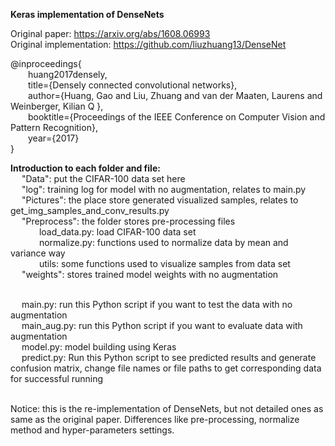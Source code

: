 **Keras implementation of DenseNets**

Original paper: https://arxiv.org/abs/1608.06993 <br>Original implementation: https://github.com/liuzhuang13/DenseNet</br>

@inproceedings{
  <br>&emsp;&emsp;huang2017densely,</br>
  &emsp;&emsp;title={Densely connected convolutional networks},</br>
  &emsp;&emsp;author={Huang, Gao and Liu, Zhuang and van der Maaten, Laurens and Weinberger, Kilian Q },</br>
  &emsp;&emsp;booktitle={Proceedings of the IEEE Conference on Computer Vision and Pattern Recognition},</br>
  &emsp;&emsp;year={2017}</br>
}

**Introduction to each folder and file:**</br>
&emsp; "Data": put the CIFAR-100 data set here</br>
&emsp; "log": training log for model with no augmentation, relates to main.py</br>
&emsp; "Pictures": the place store generated visualized samples, relates to get_img_samples_and_conv_results.py</br>
&emsp; "Preprocess": the folder stores pre-processing files</br>
              &emsp;&emsp;&emsp; load_data.py: load CIFAR-100 data set</br>
              &emsp;&emsp;&emsp; normalize.py: functions used to normalize data by mean and variance way</br>
              &emsp;&emsp;&emsp; utils: some functions used to visualize samples from data set</br>
&emsp; "weights": stores trained model weights with no augmentation</br></br>

&emsp; main.py: run this Python script if you want to test the data with no augmentation</br>
&emsp; main_aug.py: run this Python script if you want to evaluate data with augmentation</br>
&emsp; model.py: model building using Keras</br>
&emsp; predict.py: Run this Python script to see predicted results and generate confusion matrix, change file names or file paths to get corresponding data for successful running</br></br>

Notice: this is the re-implementation of DenseNets, but not detailed ones as same as the original paper.
        Differences like pre-processing, normalize method and hyper-parameters settings.</br>
